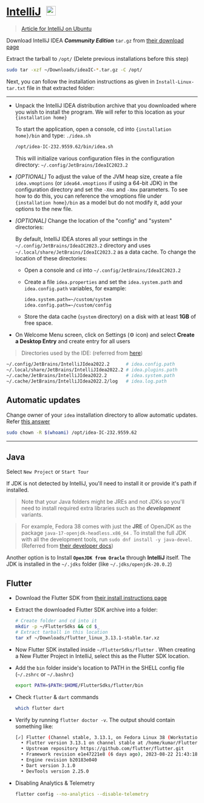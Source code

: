 # [IntelliJ](./IntelliJ/README.md)&ensp;<img src='https://upload.wikimedia.org/wikipedia/commons/thumb/9/9c/IntelliJ_IDEA_Icon.svg/1200px-IntelliJ_IDEA_Icon.svg.png' width="25">

> [Article for IntelliJ on Ubuntu](https://medium.com/geekculture/install-intellij-idea-android-sdk-flutter-sdk-on-ubuntu-20-04-108a14068668)

Download IntelliJ IDEA **_Community Edition_** `tar.gz` from [their download page](https://www.jetbrains.com/idea/download/?section=linux)

Extract the tarball to `/opt/` (Delete previous installations before this step)

```sh
sudo tar -xzf ~/Downloads/ideaIC-*.tar.gz -C /opt/
```

Next, you can follow the installation instructions as given in `Install-Linux-tar.txt` file in that extracted folder:

---

- Unpack the IntelliJ IDEA distribution archive that you downloaded where you wish to install the program. We will refer to this location as your `{installation home}`

  To start the application, open a console, cd into `{installation home}/bin` and type: `./idea.sh`

  ```sh
  /opt/idea-IC-232.9559.62/bin/idea.sh
  ```

  This will initialize various configuration files in the configuration directory:
  `~/.config/JetBrains/IdeaIC2023.2`

- _[OPTIONAL]_ To adjust the value of the JVM heap size, create a file `idea.vmoptions` (or `idea64.vmoptions` if using a 64-bit JDK) in the configuration directory and set the `-Xms` and `-Xmx` parameters. To see how to do this, you can reference the vmoptions file under `{installation home}/bin` as a model but do not modify it, add your options to the new file.

- _[OPTIONAL]_ Change the location of the "config" and "system" directories:

  By default, IntelliJ IDEA stores all your settings in the
  `~/.config/JetBrains/IdeaIC2023.2` directory
  and uses `~/.local/share/JetBrains/IdeaIC2023.2` as a data cache.
  To change the location of these directories:

  - Open a console and `cd` into `~/.config/JetBrains/IdeaIC2023.2`

  - Create a file `idea.properties` and set the `idea.system.path` and `idea.config.path` variables, for example:

    ```sh
    idea.system.path=~/custom/system
    idea.config.path=~/custom/config
    ```

  - Store the data cache (`system` directory) on a disk with at least **1GB** of free space.

- On Welcome Menu screen, click on Settings (⚙️ icon) and select
  **Create a Desktop Entry** and create entry for all users

> Directories used by the IDE: (referred from [here](https://intellij-support.jetbrains.com/hc/en-us/articles/206544519))

```sh
~/.config/JetBrains/IntelliJIdea2022.2      # idea.config.path
~/.local/share/JetBrains/IntelliJIdea2022.2 # idea.plugins.path
~/.cache/JetBrains/IntelliJIdea2022.2       # idea.system.path
~/.cache/JetBrains/IntelliJIdea2022.2/log   # idea.log.path
```

## Automatic updates

Change owner of your `idea` installation directory to allow automatic updates. Refer [this answer](https://askubuntu.com/questions/346936/can-not-update-intellij-because-of-error-permission-denied)

```sh
sudo chown -R $(whoami) /opt/idea-IC-232.9559.62
```

---

## Java

Select `New Project` or `Start Tour`

If JDK is not detected by IntelliJ, you'll need to install it or provide it's path if installed.

> Note that your Java folders might be JREs and not JDKs so you'll need to install required extra libraries such as the **_development_** variants.

> For example, Fedora 38 comes with just the **JRE** of OpenJDK as the package `java-17-openjdk-headless.x86_64` . To install the full JDK with all the development tools, run `sudo dnf install -y java-devel`. (Referred from [their developer docs](https://developer.fedoraproject.org/tech/languages/java/java-installation.html))

Another option is to Install **`OpenJDK from Oracle`** through **IntelliJ** itself. The JDK is installed in the `~/.jdks` folder (like `~/.jdks/openjdk-20.0.2`)

## Flutter

- Download the Flutter SDK from [their install instructions page](https://docs.flutter.dev/get-started/install/linux#install-flutter-manually)

- Extract the downloaded Flutter SDK archive into a folder:

  ```sh
  # Create folder and cd into it
  mkdir -p ~/FlutterSdks && cd $_
  # Extract tarball in this location
  tar xf ~/Downloads/flutter_linux_3.13.1-stable.tar.xz
  ```

- Now Flutter SDK installed inside `~/FlutterSdks/flutter` . When creating a New Flutter Project in IntelliJ, select this as the Flutter SDK location.

- Add the `bin` folder inside's location to PATH in the SHELL config file (`~/.zshrc` or `~/.bashrc`)

  ```sh
  export PATH=$PATH:$HOME/FlutterSdks/flutter/bin
  ```

- Check `flutter` & `dart` commands

  ```sh
  which flutter dart
  ```

- Verify by running `flutter doctor -v`. The output should contain something like:

  ```sh
  [✓] Flutter (Channel stable, 3.13.1, on Fedora Linux 38 (Workstation Edition) 6.2.9-300.fc38.x86_64, locale en_US.UTF-8)
    • Flutter version 3.13.1 on channel stable at /home/kumar/FlutterSdks/flutter
    • Upstream repository https://github.com/flutter/flutter.git
    • Framework revision e1e47221e8 (6 days ago), 2023-08-22 21:43:18 -0700
    • Engine revision b20183e040
    • Dart version 3.1.0
    • DevTools version 2.25.0
  ```

- Disabling Analytics & Telemetry

  ```sh
  flutter config --no-analytics --disable-telemetry
  ```
